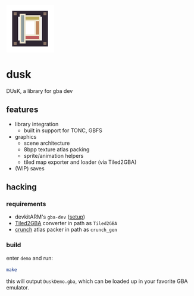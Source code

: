 
![icon](media/icon.png)

# dusk

DUsK, a library for gba dev

## features
+ library integration
    + built in support for TONC, GBFS
+ graphics
    + scene architecture
    + 8bpp texture atlas packing
    + sprite/animation helpers
    + tiled map exporter and loader (via Tiled2GBA)
+ (WIP) saves

## hacking

### requirements
+ devkitARM's `gba-dev` ([setup](https://devkitpro.org/wiki/Getting_Started))
+ [Tiled2GBA](https://github.com/LucvandenBrand/Tiled2GBA/tree/master/converter) converter in path as `Tiled2GBA`
+ [crunch](https://github.com/xdrie/crunch) atlas packer in path as `crunch_gen`

### build

enter `demo` and run:

```sh
make
```

this will output `DuskDemo.gba`, which can be loaded up in your favorite GBA emulator.
